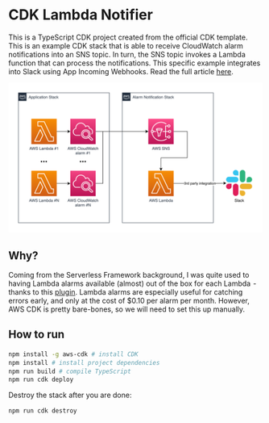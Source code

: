 # CDK Lambda Notifier

This is a TypeScript CDK project created from the official CDK template. This is an example CDK stack that is able to receive CloudWatch alarm notifications into an SNS topic. In turn, the SNS topic invokes a Lambda function that can process the notifications. This specific example integrates into Slack using App Incoming Webhooks. Read the full article [here](https://medium.com).

![Architecture](docs/aws-alarm.drawio.png)

## Why?

Coming from the Serverless Framework background, I was quite used to having Lambda alarms available (almost) out of the box for each Lambda  -  thanks to this [plugin](https://www.serverless.com/plugins/serverless-plugin-aws-alerts). Lambda alarms are especially useful for catching errors early, and only at the cost of $0.10 per alarm per month. However, AWS CDK is pretty bare-bones, so we will need to set this up manually.

## How to run

```bash
npm install -g aws-cdk # install CDK
npm install # install project dependencies
npm run build # compile TypeScript
npm run cdk deploy
```

Destroy the stack after you are done:

```bash
npm run cdk destroy
```
